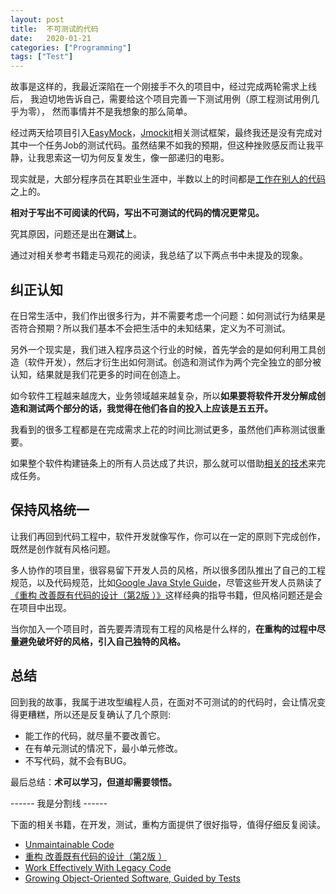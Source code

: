 ```yaml
---
layout: post
title:  不可测试的代码
date:   2020-01-21
categories: ["Programming"]
tags: ["Test"]
---
```


故事是这样的，我最近深陷在一个刚接手不久的项目中，经过完成两轮需求上线后，
我迫切地告诉自己，需要给这个项目完善一下测试用例（原工程测试用例几乎为零），
然而事情并不是我想象的那么简单。

经过两天给项目引入[EasyMock](http://easymock.org/)，[Jmockit](http://jmockit.github.io/)相关测试框架，最终我还是没有完成对其中一个任务Job的测试代码。虽然结果不如我的预期，但这种挫败感反而让我平静，让我思索这一切为何反复发生，像一部递归的电影。

现实就是，大部分程序员在其职业生涯中，半数以上的时间都是[工作在别人的代码](https://book.douban.com/subject/2248759/)之上的。

**相对于写出不可阅读的代码，写出不可测试的代码的情况更常见。**

究其原因，问题还是出在**测试**上。

通过对相关参考书籍走马观花的阅读，我总结了以下两点书中未提及的现象。

## 纠正认知

在日常生活中，我们作出很多行为，并不需要考虑一个问题：如何测试行为结果是否符合预期？所以我们基本不会把生活中的未知结果，定义为不可测试。

另外一个现实是，我们进入程序员这个行业的时候，首先学会的是如何利用工具创造（软件开发），然后才衍生出如何测试。创造和测试作为两个完全独立的部分被认知，结果就是我们花更多的时间在创造上。

如今软件工程越来越庞大，业务领域越来越复杂，所以**如果要将软件开发分解成创造和测试两个部分的话，我觉得在他们各自的投入上应该是五五开。**

我看到的很多工程都是在完成需求上花的时间比测试更多，虽然他们声称测试很重要。

如果整个软件构建链条上的所有人员达成了共识，那么就可以借助[相关的技术](https://blog.csdn.net/ejinxian/article/details/70212208)来完成任务。

## 保持风格统一

让我们再回到代码工程中，软件开发就像写作，你可以在一定的原则下完成创作，既然是创作就有风格问题。

多人协作的项目里，很容易留下开发人员的风格，所以很多团队推出了自己的工程规范，以及代码规范，比如[Google Java Style Guide](https://google.github.io/styleguide/javaguide.html)，尽管这些开发人员熟读了[《重构 改善既有代码的设计（第2版 ）》](https://book.douban.com/subject/30468597/)这样经典的指导书籍，但风格问题还是会在项目中出现。

当你加入一个项目时，首先要弄清现有工程的风格是什么样的，**在重构的过程中尽量避免破坏好的风格，引入自己独特的风格。**

## 总结
回到我的故事，我属于进攻型编程人员，在面对不可测试的的代码时，会让情况变得更糟糕，所以还是反复确认了几个原则:

- 能工作的代码，就尽量不要改善它。
- 在有单元测试的情况下，最小单元修改。
- 不写代码，就不会有BUG。

最后总结：**术可以学习，但道却需要领悟。**

------ 我是分割线 ------

下面的相关书籍，在开发，测试，重构方面提供了很好指导，值得仔细反复阅读。

- [Unmaintainable Code](https://www.mindprod.com/jgloss/unmain.html)
- [重构 改善既有代码的设计（第2版 ）](https://book.douban.com/subject/30468597/)
- [Work Effectively With Legacy Code](https://book.douban.com/subject/2248759/)
- [Growing Object-Oriented Software, Guided by Tests](https://book.douban.com/subject/4156589/)